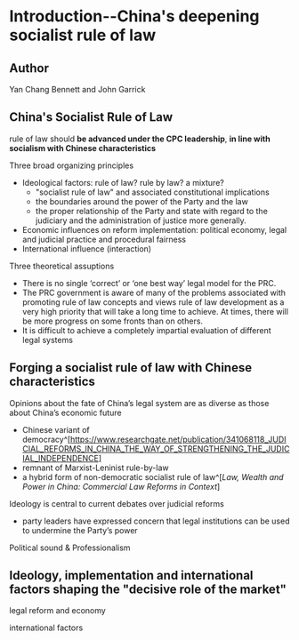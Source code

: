 # Introduction--China's deepening socialist rule of law

## Author

Yan Chang Bennett and John Garrick

## China's Socialist Rule of Law

rule of law should **be advanced under the CPC leadership**, **in line with socialism with Chinese characteristics**

Three broad organizing principles

* Ideological factors: rule of law? rule by law? a mixture?
  * "socialist rule of law" and associated constitutional implications
  * the boundaries around the power of the Party and the law
  * the proper relationship of the Party and state with regard to the judiciary and the administration of justice more generally. 
* Economic influences on reform implementation: political economy, legal and judicial practice and procedural fairness
* International influence (interaction)

Three theoretical assuptions

* There is no single ‘correct’ or ‘one best way’ legal model for the PRC.
* The PRC government is aware of many of the problems associated with promoting rule of law concepts and views rule of law development as a very high priority that will take a long time to achieve. At times, there will be more progress on some fronts than on others.
* It is difficult to achieve a completely impartial evaluation of different legal systems

## Forging a socialist rule of law with Chinese characteristics

Opinions about the fate of China’s legal system are as diverse as those about China’s economic future

* Chinese variant of democracy^[https://www.researchgate.net/publication/341068118_JUDICIAL_REFORMS_IN_CHINA_THE_WAY_OF_STRENGTHENING_THE_JUDICIAL_INDEPENDENCE]
* remnant of Marxist-Leninist rule-by-law
* a hybrid form of non-democratic socialist rule of law^[*Law, Wealth and Power in China: Commercial Law Reforms in Context*]

Ideology is central to current debates over judicial reforms

* party leaders have expressed concern that legal institutions can be used to undermine the Party’s power

Political sound & Professionalism

## Ideology, implementation and international factors shaping the "decisive role of the market"

legal reform and economy

international factors

